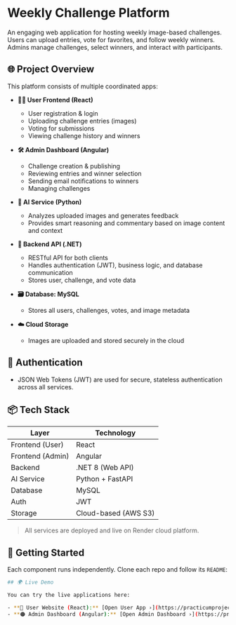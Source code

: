 # Weekly Challenge Platform

An engaging web application for hosting weekly image-based challenges.  
Users can upload entries, vote for favorites, and follow weekly winners.  
Admins manage challenges, select winners, and interact with participants.

## 🌐 Project Overview

This platform consists of multiple coordinated apps:

- **🧑‍💻 User Frontend (React)**  
  - User registration & login  
  - Uploading challenge entries (images)  
  - Voting for submissions  
  - Viewing challenge history and winners  

- **🛠️ Admin Dashboard (Angular)**  
  - Challenge creation & publishing  
  - Reviewing entries and winner selection  
  - Sending email notifications to winners  
  - Managing challenges  

- **🧠 AI Service (Python)**  
  - Analyzes uploaded images and generates feedback  
  - Provides smart reasoning and commentary based on image content and context  


- **🧾 Backend API (.NET)**  
  - RESTful API for both clients  
  - Handles authentication (JWT), business logic, and database communication  
  - Stores user, challenge, and vote data  

- **🗃️ Database: MySQL**  
  - Stores all users, challenges, votes, and image metadata  

- **☁️ Cloud Storage**  
  - Images are uploaded and stored securely in the cloud

## 🔐 Authentication

- JSON Web Tokens (JWT) are used for secure, stateless authentication across all services.

## 📦 Tech Stack

| Layer           | Technology        |
|----------------|-------------------|
| Frontend (User)| React             |
| Frontend (Admin)| Angular           |
| Backend        | .NET 8 (Web API)  |
| AI Service     | Python + FastAPI  |
| Database       | MySQL             |
| Auth           | JWT               |
| Storage        | Cloud-based (AWS S3) |

> All services are deployed and live on Render cloud platform.


## 🚀 Getting Started

Each component runs independently. Clone each repo and follow its `README`:

```bash
## 🌍 Live Demo

You can try the live applications here:

- **🔵 User Website (React):** [Open User App ›](https://practicumproject-reactclient.onrender.com)
- **🟠 Admin Dashboard (Angular):** [Open Admin Dashboard ›](https://practicumproject.onrender.com)

